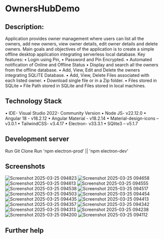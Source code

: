 # OwnersHubDemo
## Description:
Application provides owner management where users can list all the owners, add new owners, view owner details, edit owner details and delete owners. 
Main goals and objectives of the application is to create a simple offline desktop application integrating serverless local database.
Key features: 
•	Login using Pin,
• Password and Pin Encrypted. 
• Automated notification of Online and Offline Status 
•	Display and search all the owners from the offline database.
•	Add, View, Edit and Delete the owners integrating SQLITE Database.
•	Add, View, Delete Files associated with each listed owner.
•	Download single file or in a Zip folder. 
•	Files stored in SQLite 
•	File Path stored in SQLite and Files stored in local machines.

## Technology Stack 
•	IDE- Visual Studio 2022- Community Version
•	Node JS- v22.12.0
•	Angular 18 - v18.2.12
•	Angular Material - v18.2.14
•	Material-design-icons – v3.0.1
•	TailwindCSS- v3.4.17
•	Electron- v33.3.1
•	SQlite3 – v5.1.7

## Development server
Run Git Clone
Run 'npm electron-prod' || 'npm electron-dev'

## Screenshots 
![Screenshot 2025-03-25 094823](https://github.com/user-attachments/assets/83be01b2-61ff-4856-8d53-60779861569e)
![Screenshot 2025-03-25 094658](https://github.com/user-attachments/assets/4ce72c22-bfce-4fd1-9713-c07f20d21033)
![Screenshot 2025-03-25 094613](https://github.com/user-attachments/assets/50b327e1-8ee7-49a2-a1b4-797477213f19)
![Screenshot 2025-03-25 094555](https://github.com/user-attachments/assets/1239e827-16fb-493c-8fcb-a80983615b61)
![Screenshot 2025-03-25 094538](https://github.com/user-attachments/assets/1c3c43d7-3fce-44c8-b9b6-7ae511118686)
![Screenshot 2025-03-25 094517](https://github.com/user-attachments/assets/9f6ccf8a-b2f0-4be4-b9bc-721512483386)
![Screenshot 2025-03-25 094503](https://github.com/user-attachments/assets/0ad82c92-e9bc-4e39-9c1e-475a8d7d062d)
![Screenshot 2025-03-25 094454](https://github.com/user-attachments/assets/4d0d7beb-9997-47ed-8971-4e688988e532)
![Screenshot 2025-03-25 094435](https://github.com/user-attachments/assets/fecad49c-a918-4430-bcce-fa0457f58af3)
![Screenshot 2025-03-25 094413](https://github.com/user-attachments/assets/db8a3916-9af3-4319-b04b-fc8c7105d174)
![Screenshot 2025-03-25 094357](https://github.com/user-attachments/assets/b4e4d45e-30d7-470b-aa07-93b94218c6c7)
![Screenshot 2025-03-25 094342](https://github.com/user-attachments/assets/2fefc8d0-1805-4cf1-a78e-3245c82bc6a2)
![Screenshot 2025-03-25 094313](https://github.com/user-attachments/assets/642f6d8e-6733-4258-9039-83d9fb80c59c)
![Screenshot 2025-03-25 094238](https://github.com/user-attachments/assets/ce8d2448-5cb4-40d8-9d0c-429b4cf87d49)
![Screenshot 2025-03-25 094200](https://github.com/user-attachments/assets/87e695e3-4583-47d5-ae06-b877b4cb33ac)
![Screenshot 2025-03-25 094112](https://github.com/user-attachments/assets/e54b7b7d-0e33-4982-8ad0-371a44538bdb)



## Further help


